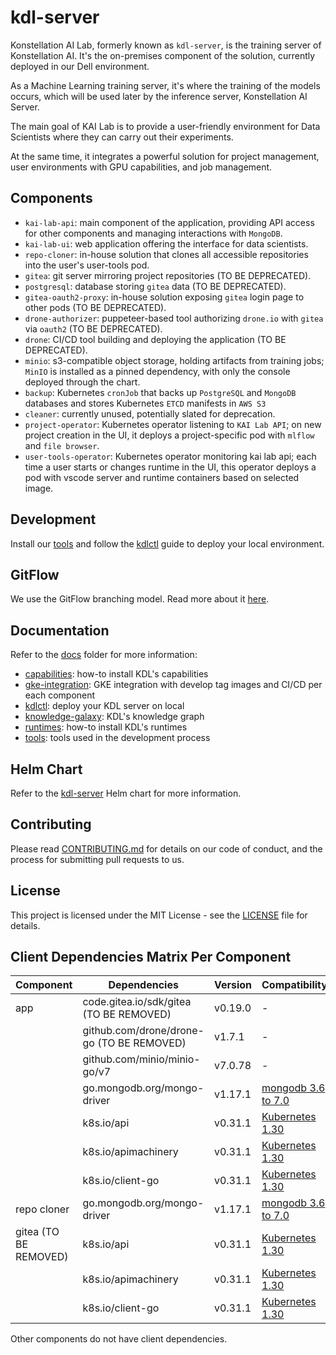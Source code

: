 # kdl-server

Konstellation AI Lab, formerly known as `kdl-server`, is the training server of Konstellation AI. It's the on-premises component of the solution, currently deployed in our Dell environment.

As a Machine Learning training server, it's where the training of the models occurs, which will be used later by the inference server, Konstellation AI Server.

The main goal of KAI Lab is to provide a user-friendly environment for Data Scientists where they can carry out their experiments.

At the same time, it integrates a powerful solution for project management, user environments with GPU capabilities, and job management.

## Components

* `kai-lab-api`: main component of the application, providing API access for other components and managing interactions with `MongoDB`.
* `kai-lab-ui`: web application offering the interface for data scientists.
* `repo-cloner`: in-house solution that clones all accessible repositories into the user's user-tools pod.
* `gitea`: git server mirroring project repositories (TO BE DEPRECATED).
* `postgresql`: database storing `gitea` data (TO BE DEPRECATED).
* `gitea-oauth2-proxy`: in-house solution exposing `gitea` login page to other pods (TO BE DEPRECATED).
* `drone-authorizer`: puppeteer-based tool authorizing `drone.io` with `gitea` via `oauth2` (TO BE DEPRECATED).
* `drone`: CI/CD tool building and deploying the application (TO BE DEPRECATED).
* `minio`: s3-compatible object storage, holding artifacts from training jobs; `MinIO` is installed as a pinned dependency, with only the console deployed through the chart.
* `backup`: Kubernetes `cronJob` that backs up `PostgreSQL` and `MongoDB` databases and stores Kubernetes `ETCD` manifests in `AWS S3`
* `cleaner`: currently unused, potentially slated for deprecation.
* `project-operator`: Kubernetes operator listening to `KAI Lab API`; on new project creation in the UI, it deploys a project-specific pod with `mlflow` and `file browser`.
* `user-tools-operator`: Kubernetes operator monitoring kai lab api; each time a user starts or changes runtime in the UI, this operator deploys a pod with vscode server and runtime containers based on selected image.

## Development

Install our [tools](docs/tools.md) and follow the [kdlctl](hack/README.md) guide to deploy your local environment.

## GitFlow

We use the GitFlow branching model. Read more about it [here](docs/gitflow.md).

## Documentation

Refer to the [docs](docs) folder for more information:

* [capabilities](docs/capabilities.md): how-to install KDL's capabilities
* [gke-integration](docs/gke-integration.md): GKE integration with develop tag images and CI/CD per each component
* [kdlctl](hack/README.md): deploy your KDL server on local
* [knowledge-galaxy](docs/knowledge-galaxy.md): KDL's knowledge graph
* [runtimes](docs/runtimes.md): how-to install KDL's runtimes
* [tools](docs/tools.md): tools used in the development process

## Helm Chart

Refer to the [kdl-server](https://github.com/konstellation-io/helm-charts/tree/main/charts/kdl-server) Helm chart for more information.

## Contributing

Please read [CONTRIBUTING.md](CONTRIBUTING.md) for details on our code of conduct, and the process for submitting pull requests to us.

## License

This project is licensed under the MIT License - see the [LICENSE](LICENSE) file for details.

## Client Dependencies Matrix Per Component

| Component   | Dependencies                | Version | Compatibility          |
|-------------|-----------------------------|---------|------------------------|
| app         | code.gitea.io/sdk/gitea (TO BE REMOVED)     | v0.19.0 | -                      |
|             | github.com/drone/drone-go (TO BE REMOVED)    | v1.7.1  | -                      |
|             | github.com/minio/minio-go/v7| v7.0.78 | -                      |
|             | go.mongodb.org/mongo-driver | v1.17.1 | [mongodb 3.6 to 7.0](https://www.mongodb.com/docs/drivers/go/current/compatibility/#std-label-golang-compatibility)     |
|             | k8s.io/api                  | v0.31.1 | [Kubernetes 1.30](https://github.com/kubernetes/client-go#compatibility-client-go---kubernetes-clusters)        |
|             | k8s.io/apimachinery         | v0.31.1 | [Kubernetes 1.30](https://github.com/kubernetes/client-go#compatibility-client-go---kubernetes-clusters)        |
|             | k8s.io/client-go            | v0.31.1 | [Kubernetes 1.30](https://github.com/kubernetes/client-go#compatibility-client-go---kubernetes-clusters)        |
| repo cloner | go.mongodb.org/mongo-driver | v1.17.1 | [mongodb 3.6 to 7.0](https://www.mongodb.com/docs/drivers/go/current/compatibility/#std-label-golang-compatibility)     |
| gitea (TO BE REMOVED)      | k8s.io/api                  | v0.31.1 | [Kubernetes 1.30](https://github.com/kubernetes/client-go#compatibility-client-go---kubernetes-clusters)        |
|             | k8s.io/apimachinery         | v0.31.1 | [Kubernetes 1.30](https://github.com/kubernetes/client-go#compatibility-client-go---kubernetes-clusters)        |
|             | k8s.io/client-go            | v0.31.1 | [Kubernetes 1.30](https://github.com/kubernetes/client-go#compatibility-client-go---kubernetes-clusters)        |

Other components do not have client dependencies.
